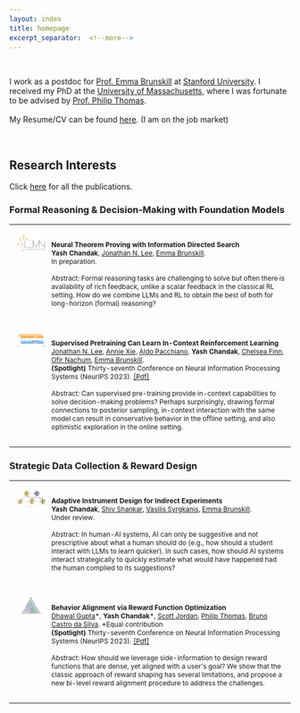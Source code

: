 ```yaml
---
layout: index
title: homepage
excerpt_separator:  <!--more-->
---
```


<style>

table {
  margin-bottom: 1rem;
  width: 100%;
  font-size: 85%;
  border: 0px solid $border-color;
  border-collapse: collapse;
}

td,
th {
  padding: 1rem .25rem;
  border: 0px solid $border-color;
}

th {
  text-align: left;
}

tbody tr:nth-child(odd) td,
tbody tr:nth-child(odd) th {
  background-color: transparent;
}

paper {
 color: #; 
 font-weight:bold;
}

</style>


<br>

<!--<img align="left" width=150px src="/images/dp.jpg"> -->

I work as a postdoc for [Prof. Emma Brunskill](https://cs.stanford.edu/people/ebrun/) at [Stanford University](https://www.stanford.edu/). 
I received my PhD at the [University of Massachusetts](https://www.umass.edu/), where I was fortunate to be advised by [Prof. Philip Thomas](https://people.cs.umass.edu/~pthomas/).
<br>  
My Resume/CV can be found [here](/docs/Resume.pdf). (I am on the job market)

<br>


## Research Interests

Click [here](/publication) for all the publications.


### Formal Reasoning & Decision-Making with Foundation Models

<table width="100%" align="center" border="0" cellspacing="0" cellpadding="20">


<tr>
       <td width="14%"  valign="top">
            <img src="/images/publications/web_LEAN.png" alt="lean" style="vertical-align:top; width: 80%; margin:0px 10px; border-radius:0%"/> 
     </td>
     <td valign="top" width="85%">
          <p>
              <paper>Neural Theorem Proving with Information Directed Search</paper>
              <br>  
              <b>Yash Chandak</b>,    
              <a href='https://jonathannlee.com/'>Jonathan N. Lee</a>,
              <a href='https://cs.stanford.edu/people/ebrun/'>Emma Brunskill</a>.
            <br>
       In preparation.
       <br><br>
       Abstract: Formal reasoning tasks are challenging to solve but often there is availability of rich feedback, unlike a scalar feedback in the classical RL setting. How do we combine LLMs and RL to obtain the best of both for long-horizon (formal) reasoning?   
          </p>  
     </td>
   </tr> 
    
  <tr>
       <td width="14%"  valign="top">
            <img src="/images/publications/web_DPT.png" alt="DPT" style="vertical-align:top; width: 80%; margin:0px 10px; border-radius:0%"/> 
     </td>
     <td valign="top" width="85%">
          <p>
              <paper>Supervised Pretraining Can Learn In-Context Reinforcement Learning </paper>
              <br>  
              <a href='https://jonathannlee.com/'>Jonathan N. Lee</a>,
              <a href='https://anxie.github.io/'>Annie Xie</a>,
              <a href='https://www.aldopacchiano.ai/'>Aldo Pacchiano</a>,
              <b>Yash Chandak</b>,    
              <a href='https://ai.stanford.edu/~cbfinn/'>Chelsea Finn</a>,
              <a href='https://ofirnachum.github.io/'>Ofir Nachum</a>,
              <a href='https://cs.stanford.edu/people/ebrun/'>Emma Brunskill</a>.
            <br>
            <b>(Spotlight)</b> Thirty-seventh Conference on Neural Information Processing Systems (NeurIPS 2023). <a href="https://arxiv.org/abs/2306.14892">[Pdf]</a>
       <br><br>
       Abstract: Can supervised pre-training provide in-context capabilities to solve decision-making problems? Perhaps surprisingly, drawing formal connections to posterior sampling, in-context interaction with the same model can result in conservative behavior in the offline setting, and also optimistic exploration in the online setting.  
          </p>  
     </td>
  </tr> 
  </table>



### Strategic Data Collection & Reward Design

<table width="100%" align="center" border="0" cellspacing="0" cellpadding="20">
     
<tr>
       <td width="14%"  valign="top">
            <img src="/images/publications/web_DIA.png" alt="DIA" style="vertical-align:top; width: 80%; margin:0px 10px; border-radius:0%"/> 
     </td>
     <td valign="top" width="85%">
          <p>
              <paper>Adaptive Instrument Design for Indirect Experiments</paper>
              <br>  
              <b>Yash Chandak</b>,    
              <a href='https://scholar.google.com/citations?user=yK56jugAAAAJ&hl=en'>Shiv Shankar</a>,
              <a href='https://vsyrgkanis.com/'>Vasilis Syrgkanis</a>,
              <a href='https://cs.stanford.edu/people/ebrun/'>Emma Brunskill</a>.
            <br>
            Under review.
       <br><br>
       Abstract: In human-AI systems, AI can only be suggestive and not prescriptive about what a human should do (e.g., how should a student interact with LLMs to learn quicker). In such cases, how should AI systems interact strategically to quickly estimate what would have happened had the human complied to its suggestions?  
          </p>  
     </td>
   </tr> 

<tr>
       <td width="14%"  valign="top">
            <img src="/images/publications/web_BARFI.png" alt="BARFI" style="vertical-align:top; width: 80%; margin:0px 10px; border-radius:0%"/> 
     </td>
     <td valign="top" width="85%">
          <p>
              <paper>Behavior Alignment via Reward Function Optimization</paper>
              <br>  
              <a href='https://dhawgupta.com/'>Dhawal Gupta</a>*,
              <b>Yash Chandak</b>*,    
              <a href='https://scottjordan.github.io/scottjordan/'>Scott Jordan</a>,
              <a href='https://people.cs.umass.edu/~pthomas/'>Philip Thomas</a>,
              <a href='https://people.cs.umass.edu/~bsilva/'>Bruno Castro da Silva</a>.
            *Equal contribution
            <br>
            <b>(Spotlight)</b> Thirty-seventh Conference on Neural Information Processing Systems (NeurIPS 2023).  <a href="https://arxiv.org/abs/2310.19007">[Pdf]</a>
       <br><br>
       Abstract: How should we leverage side-information to design reward functions that are dense, yet aligned with a user's goal? We show that the classic approach of reward shaping has several limitations, and propose a new bi-level reward alignment procedure to address the challenges. 
        </p>  
     </td>
  </tr> 
  </table>

<!-- 
### Reinforcement Learning for Non-stationary Environments

<table width="100%" align="center" border="0" cellspacing="0" cellpadding="20">
<tr>
     <td width="14%"  valign="top">
            <img src="/images/publications/web_UnO.png" alt="UnO" style="vertical-align:top; width: 80%; margin:0px 10px; border-radius:0%"/> 
     </td>
     <td valign="top" width="85%">
          <p>
              <paper>Universal Off-Policy Evaluation</paper>
              <br>
              <b>Yash Chandak</b>,  
              <a href='https://www.cs.utexas.edu/~sniekum/'>Scott Niekum</a>,
              <a href='https://people.cs.umass.edu/~bsilva/'>Bruno Castro da Silva</a>,
              <a href='https://people.cs.umass.edu/~elm/'>Erik Learned-Miller</a>,
              <a href='https://cs.stanford.edu/people/ebrun/'>Emma Brunskill</a>,
              <a href='https://people.cs.umass.edu/~pthomas/'>Philip Thomas</a>
              <br>
             Thirty-fifth Conference on Neural Information Processing Systems (NeurIPS 2021). <a href="https://arxiv.org/abs/2104.12820">[Pdf]</a> 
            <br>
              <font color='red'>Best Paper</font> award at the Conference on Reinforcement Learning and Decision Making (RLDM 2022).
          </p>  
     </td>
   </tr>
   <tr>
     <td width="14%"  valign="top">
            <img src="/images/publications/prognosticator.png" alt="Future" style="vertical-align:top; width: 80%; margin:0px 10px; border-radius:0%"/> 
     </td>
     <td valign="top" width="85%">
          <p>
              <paper>Optimizing for the Future in Non-Stationary MDPs</paper>
              <br>
              <b>Yash Chandak</b>, 
              <a href='https://research.adobe.com/person/georgios-theocharous/'>Georgios Theocharous</a>,   
              <a href='https://scholar.google.com/citations?user=yK56jugAAAAJ&hl=en'>Shiv Shankar</a>,
              <a href='https://webdocs.cs.ualberta.ca/~whitem/'>Martha White</a>,   
              <a href='https://people.cs.umass.edu/~mahadeva/Site/About_Me.html'>Sridhar Mahadevan</a>,  
              <a href='https://people.cs.umass.edu/~pthomas/'>Philip Thomas</a>
              <br>
              Thirty-seventh International Conference on Machine Learning (ICML 2020). <a href="https://arxiv.org/abs/2005.08158">[Pdf]</a> 
          </p>  
     </td>
   </tr>

  </table>

 -->



<!-- ## Recent 

- Our papers on (a) Behavior Alignment via Reward Function Optimization, and (b) Supervised Pretraining Can Learn In-Context Reinforcement Learning, got spotlight acceptance at NeurIPS'23.
- Our papers on (a) Representations and Exploration for Deep Reinforcement Learning using Singular Value Decomposition, and (b) Understanding Self-Predictive Learning for Reinforcement Learning, got accepted at ICML'23.
- Our paper on obtaining asymptotically unbiased off-policy policy evaluation when reusing old data in nonstationary environments got accepted at AISTATS'23.
- Our papers on (a) Off-Policy evaluation for action-dependent non-stationary environments, and (b) Factored distributionally robust policies for contextual bandits, got accepted at NeurIPS'22.
- PhD done. Graduated! Thanks to Phil for making my PhD journey amazing!
- RLDM 2022 best paper award for our work on universal off-policy evaluation.
<br><br> -->






